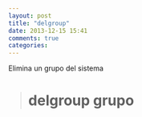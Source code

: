 ```yaml
---
layout: post
title: "delgroup"
date: 2013-12-15 15:41
comments: true
categories: 
---
```

Elimina un grupo del sistema

># delgroup grupo

